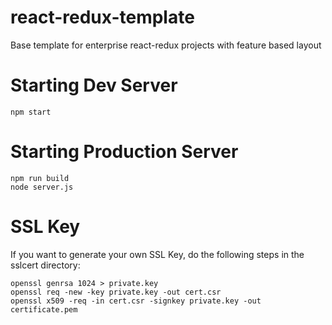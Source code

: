 # react-redux-template
Base template for enterprise react-redux projects with feature based layout

# Starting Dev Server


    npm start 

# Starting Production Server

    npm run build
    node server.js

# SSL Key
If you want to generate your own SSL Key, do the following 
steps in the sslcert directory:
    
    openssl genrsa 1024 > private.key
    openssl req -new -key private.key -out cert.csr
    openssl x509 -req -in cert.csr -signkey private.key -out certificate.pem

